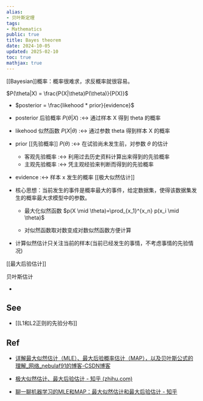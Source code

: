 ```yaml
---
alias:
- 贝叶斯定理
tags:
- Mathematics
public: true
title: Bayes theorem
date: 2024-10-05
updated: 2025-02-10
toc: true
mathjax: true
---
```


[[Bayesian]]概率：概率很难求，求反概率就很容易。

$P(\theta|X) = \frac{P(X|\theta)P(\theta)}{P(X)}$
  + $posterior = \frac{likehood * prior}{evidence}$

  + posterior 后验概率 $P(\theta|X)$ :<-> 通过样本 X 得到 theta 的概率
  + likehood 似然函数 $P(X|\theta)$ :<-> 通过参数 theta 得到样本 X 的概率
  + prior [[先验概率]] $P(\theta)$ :<-> 在试验尚未发生前，对参数 $\theta$ 的估计
    + 客观先验概率 :<-> 利用过去历史资料计算出来得到的先验概率
    + 主观先验概率 :<-> 凭主观经验来判断而得到的先验概率
  + evidence :<-> 样本 x 发生的概率
[[极大似然估计]]

  + 核心思想：当前发生的事件是概率最大的事件，给定数据集，使得该数据集发生的概率最大求模型中的参数。

    + 最大化似然函数 $p(X \mid \theta)=\prod_{x_1}^{x_n} p(x_i \mid \theta)$

    + 对似然函数取对数变成对数似然函数方便计算

  + 计算似然估计只关注当前的样本(当前已经发生的事情，不考虑事情的先验情况)

[[最大后验估计]]

贝叶斯估计

  + 

## See

  + [[L1和L2正则的先验分布]]

## Ref

  + [详解最大似然估计（MLE）、最大后验概率估计（MAP），以及贝叶斯公式的理解_网络_nebulaf91的博客-CSDN博客](https://blog.csdn.net/u011508640/article/details/72815981)

  + [极大似然估计、最大后验估计 - 知乎 (zhihu.com)](https://zhuanlan.zhihu.com/p/93416473)

  + [聊一聊机器学习的MLE和MAP：最大似然估计和最大后验估计 - 知乎](https://zhuanlan.zhihu.com/p/32480810)
